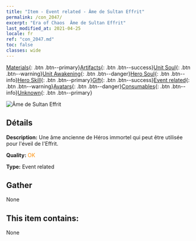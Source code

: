 ```yaml
---
title: "Item - Event related - Âme de Sultan Effrit"
permalink: /con_2047/
excerpt: "Era of Chaos  Âme de Sultan Effrit"
last_modified_at: 2021-04-25
locale: fr
ref: "con_2047.md"
toc: false
classes: wide
---
```

 [Materials](/ItemsFR/){: .btn .btn--primary}[Artifacts](/ItemsFR/Artifacts/){: .btn .btn--success}[Unit Soul](/ItemsFR/UnitSoul/){: .btn .btn--warning}[Unit Awakening](/ItemsFR/UnitAwakening/){: .btn .btn--danger}[Hero Soul](/ItemsFR/HeroSoul/){: .btn .btn--info}[Hero Skill](/ItemsFR/HeroSkill/){: .btn .btn--primary}[Gift](/ItemsFR/Gift/){: .btn .btn--success}[Event related](/ItemsFR/Events/){: .btn .btn--warning}[Avatars](/ItemsFR/Avatars/){: .btn .btn--danger}[Consumables](/ItemsFR/Consumables/){: .btn .btn--info}[Unknown](/ItemsFR/Unknown/){: .btn .btn--primary}

 ![Âme de Sultan Effrit](/images/t/juexing_506.png)

## Détails
 **Description:** Une âme ancienne de Héros immortel qui peut être utilisée pour l'éveil de l'Effrit.

 **Quality:** <span style="color: #FF8C00">OK</span>

 **Type:** Event related

## Gather

  None

## This item contains:

  None


